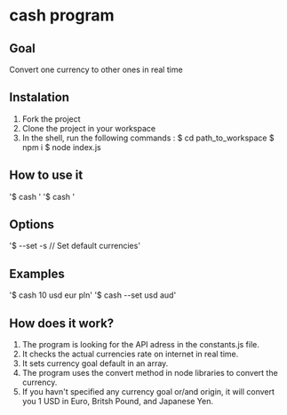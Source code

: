 # cash program

## Goal
Convert one currency to other ones in real time
## Instalation 

1. Fork the project
2. Clone the project in your workspace
3. In the shell, run the following commands :
      $ cd path_to_workspace
      $ npm i
      $ node index.js


## How to use it
'$ cash <amount> <from> <to>'
'$ cash <options>'
  
  
## Options
'$ --set -s    // Set default currencies'

## Examples
'$ cash 10 usd eur pln'
'$ cash --set usd aud'


## How does it work?

 1. The program is looking for the API adress in the constants.js file.
 2. It checks the actual currencies rate on internet in real time.
 3. It sets currency goal default in an array.
 4. The program uses the convert method in node libraries to convert the currency.
 5. If you havn't specified any currency goal or/and origin, it will convert you 1 USD in Euro, Britsh Pound, and Japanese Yen.
